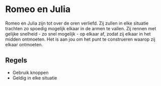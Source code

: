 # Romeo en Julia

Romeo en Julia zijn tot over de oren verliefd. Zij zullen in elke situatie trachten zo spoedig mogelijk elkaar in de armen te vallen. Zij rennen met gelijke snelheid - zo snel mogelijk - op elkaar af, zodat zij elkaar in het midden ontmoeten. Het is aan jou om het punt te construeren waarop zij elkaar ontmoeten.

## Regels

- Gebruik knoppen
- Geldig in elke situatie
